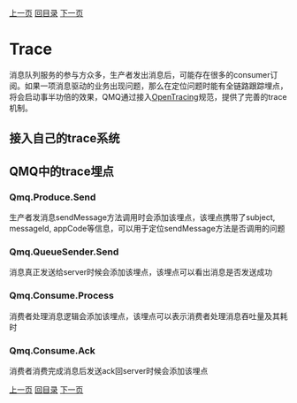 [上一页](monitor.md)
[回目录](../../README.md)
[下一页](producer.md)

# Trace

消息队列服务的参与方众多，生产者发出消息后，可能存在很多的consumer订阅。如果一项消息驱动的业务出现问题，那么在定位问题时能有全链路跟踪埋点，将会启动事半功倍的效果，QMQ通过接入[OpenTracing](https://opentracing.io/)规范，提供了完善的trace机制。

## 接入自己的trace系统

## QMQ中的trace埋点

### Qmq.Produce.Send
生产者发消息sendMessage方法调用时会添加该埋点，该埋点携带了subject, messageId, appCode等信息，可以用于定位sendMessage方法是否调用的问题

### Qmq.QueueSender.Send
消息真正发送给server时候会添加该埋点，该埋点可以看出消息是否发送成功

### Qmq.Consume.Process
消费者处理消息逻辑会添加该埋点，该埋点可以表示消费者处理消息吞吐量及其耗时

### Qmq.Consume.Ack
消费者消费完成消息后发送ack回server时候会添加该埋点

[上一页](monitor.md)
[回目录](../../README.md)
[下一页](producer.md)